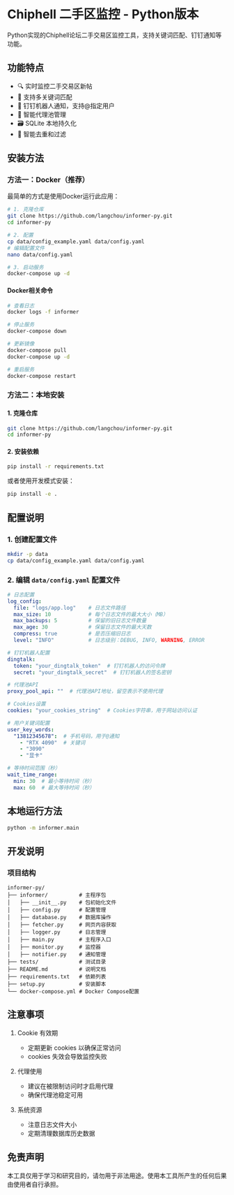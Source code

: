 # Chiphell 二手区监控 - Python版本

Python实现的Chiphell论坛二手交易区监控工具，支持关键词匹配、钉钉通知等功能。

## 功能特点

- 🔍 实时监控二手交易区新帖
- 🎯 支持多关键词匹配
- 📱 钉钉机器人通知，支持@指定用户
- 🔄 智能代理池管理
- 🗃️ SQLite 本地持久化
- 🚫 智能去重和过滤

## 安装方法

### 方法一：Docker（推荐）

最简单的方式是使用Docker运行此应用：

```bash
# 1. 克隆仓库
git clone https://github.com/langchou/informer-py.git
cd informer-py

# 2. 配置
cp data/config_example.yaml data/config.yaml
# 编辑配置文件
nano data/config.yaml

# 3. 启动服务
docker-compose up -d
```

#### Docker相关命令

```bash
# 查看日志
docker logs -f informer

# 停止服务
docker-compose down

# 更新镜像
docker-compose pull
docker-compose up -d

# 重启服务
docker-compose restart
```

### 方法二：本地安装

#### 1. 克隆仓库

```bash
git clone https://github.com/langchou/informer-py.git
cd informer-py
```

#### 2. 安装依赖

```bash
pip install -r requirements.txt
```

或者使用开发模式安装：

```bash
pip install -e .
```

## 配置说明

### 1. 创建配置文件

```bash
mkdir -p data
cp data/config_example.yaml data/config.yaml
```

### 2. 编辑 `data/config.yaml` 配置文件

```yaml
# 日志配置
log_config:
  file: "logs/app.log"    # 日志文件路径
  max_size: 10            # 每个日志文件的最大大小（MB）
  max_backups: 5          # 保留的旧日志文件数量
  max_age: 30             # 保留日志文件的最大天数
  compress: true          # 是否压缩旧日志
  level: "INFO"           # 日志级别：DEBUG, INFO, WARNING, ERROR

# 钉钉机器人配置
dingtalk:
  token: "your_dingtalk_token"  # 钉钉机器人的访问令牌
  secret: "your_dingtalk_secret"  # 钉钉机器人的签名密钥

# 代理池API
proxy_pool_api: ""  # 代理池API地址，留空表示不使用代理

# Cookies设置
cookies: "your_cookies_string"  # Cookies字符串，用于网站访问认证

# 用户关键词配置
user_key_words:
  "13812345678":  # 手机号码，用于@通知
    - "RTX 4090"  # 关键词
    - "3090"
    - "显卡"

# 等待时间范围（秒）
wait_time_range:
  min: 30  # 最小等待时间（秒）
  max: 60  # 最大等待时间（秒）
```

## 本地运行方法

```bash
python -m informer.main
```

## 开发说明

### 项目结构

```
informer-py/
├── informer/          # 主程序包
│   ├── __init__.py    # 包初始化文件
│   ├── config.py      # 配置管理
│   ├── database.py    # 数据库操作
│   ├── fetcher.py     # 网页内容获取
│   ├── logger.py      # 日志管理
│   ├── main.py        # 主程序入口
│   ├── monitor.py     # 监控器
│   ├── notifier.py    # 通知管理
├── tests/             # 测试目录
├── README.md          # 说明文档
├── requirements.txt   # 依赖列表
├── setup.py           # 安装脚本
└── docker-compose.yml # Docker Compose配置
```

## 注意事项

1. Cookie 有效期
   - 定期更新 cookies 以确保正常访问
   - cookies 失效会导致监控失败

2. 代理使用
   - 建议在被限制访问时才启用代理
   - 确保代理池稳定可用

3. 系统资源
   - 注意日志文件大小
   - 定期清理数据库历史数据

## 免责声明

本工具仅用于学习和研究目的，请勿用于非法用途。使用本工具所产生的任何后果由使用者自行承担。 